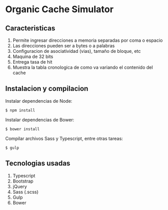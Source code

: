 # Organic Cache Simulator

## Caracteristicas
1. Permite ingresar direcciones a memoria separadas por coma o espacio
2. Las direcciones pueden ser a bytes o a palabras
3. Configuracion de asociatividad (vias), tamaño de bloque, etc
4. Maquina de 32 bits
5. Entrega tasa de hit
6. Muestra la tabla cronologica de como va variando el contenido del cache

## Instalacion y compilacion

Instalar dependencias de Node:

```shell
$ npm install
```

Instalar dependencias de Bower:

```shell
$ bower install
```

Compilar archivos Sass y Typescript, entre otras tareas:

```shell
$ gulp
```


## Tecnologias usadas

1. Typescript
2. Bootstrap
3. jQuery
4. Sass (.scss)
5. Gulp
6. Bower